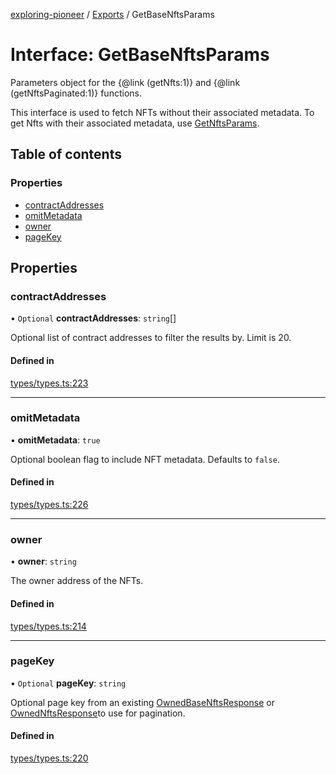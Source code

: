 [exploring-pioneer](../README.md) / [Exports](../modules.md) / GetBaseNftsParams

# Interface: GetBaseNftsParams

Parameters object for the {@link (getNfts:1)} and {@link (getNftsPaginated:1)} functions.

This interface is used to fetch NFTs without their associated metadata. To
get Nfts with their associated metadata, use [GetNftsParams](GetNftsParams.md).

## Table of contents

### Properties

- [contractAddresses](GetBaseNftsParams.md#contractaddresses)
- [omitMetadata](GetBaseNftsParams.md#omitmetadata)
- [owner](GetBaseNftsParams.md#owner)
- [pageKey](GetBaseNftsParams.md#pagekey)

## Properties

### contractAddresses

• `Optional` **contractAddresses**: `string`[]

Optional list of contract addresses to filter the results by. Limit is 20.

#### Defined in

[types/types.ts:223](https://github.com/alchemyplatform/exploring-pioneer/blob/7c86334/src/types/types.ts#L223)

___

### omitMetadata

• **omitMetadata**: ``true``

Optional boolean flag to include NFT metadata. Defaults to `false`.

#### Defined in

[types/types.ts:226](https://github.com/alchemyplatform/exploring-pioneer/blob/7c86334/src/types/types.ts#L226)

___

### owner

• **owner**: `string`

The owner address of the NFTs.

#### Defined in

[types/types.ts:214](https://github.com/alchemyplatform/exploring-pioneer/blob/7c86334/src/types/types.ts#L214)

___

### pageKey

• `Optional` **pageKey**: `string`

Optional page key from an existing [OwnedBaseNftsResponse](OwnedBaseNftsResponse.md) or
[OwnedNftsResponse](OwnedNftsResponse.md)to use for pagination.

#### Defined in

[types/types.ts:220](https://github.com/alchemyplatform/exploring-pioneer/blob/7c86334/src/types/types.ts#L220)

